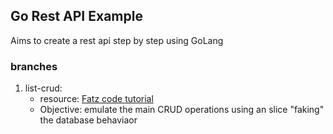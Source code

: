 ## Go Rest API Example

Aims to create a rest api step by step using GoLang

### branches

1. list-crud:
    - resource: [Fatz code tutorial](https://www.youtube.com/watch?v=pQAV8A9KLwk)
    - Objective: emulate the main CRUD operations using an slice "faking" the database behaviaor
   
    